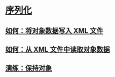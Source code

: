 # [序列化](index.md)
## [如何：将对象数据写入 XML 文件](how-to-write-object-data-to-an-xml-file.md)
## [如何：从 XML 文件中读取对象数据](how-to-read-object-data-from-an-xml-file.md)
## [演练：保持对象](walkthrough-persisting-an-object-in-visual-studio.md)
